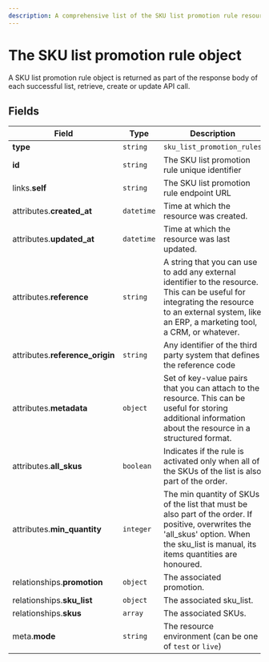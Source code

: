 ```yaml
---
description: A comprehensive list of the SKU list promotion rule resource's attributes and relationships.
---
```


# The SKU list promotion rule object

A SKU list promotion rule object is returned as part of the response body of each successful list, retrieve, create or update API call.

## Fields

| Field          | Type     | Description                                  |
| -------------- | -------- | -------------------------------------------- |
| **type**       | `string` | `sku_list_promotion_rules`                        |
| **id**         | `string` | The SKU list promotion rule unique identifier  |
| links.**self** | `string` | The SKU list promotion rule endpoint URL       |
| attributes.**created_at** | `datetime` | Time at which the resource was created. |
| attributes.**updated_at** | `datetime` | Time at which the resource was last updated. |
| attributes.**reference** | `string` | A string that you can use to add any external identifier to the resource. This can be useful for integrating the resource to an external system, like an ERP, a marketing tool, a CRM, or whatever. |
| attributes.**reference_origin** | `string` | Any identifier of the third party system that defines the reference code |
| attributes.**metadata** | `object` | Set of key-value pairs that you can attach to the resource. This can be useful for storing additional information about the resource in a structured format. |
| attributes.**all_skus** | `boolean` | Indicates if the rule is activated only when all of the SKUs of the list is also part of the order. |
| attributes.**min_quantity** | `integer` | The min quantity of SKUs of the list that must be also part of the order. If positive, overwrites the 'all_skus' option. When the sku_list is manual, its items quantities are honoured. |
| relationships.**promotion** | `object` | The associated promotion. |
| relationships.**sku_list** | `object` | The associated sku_list. |
| relationships.**skus** | `array` | The associated SKUs. |
| meta.**mode** | `string` | The resource environment \(can be one of `test` or `live`\) |

